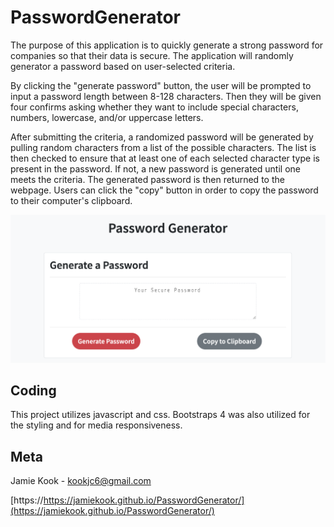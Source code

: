 # PasswordGenerator
The purpose of this application is to quickly generate a strong password for companies so that their data is secure. The application will randomly generator a password based on user-selected criteria. 

By clicking the "generate password" button, the user will be prompted to input a password length between 8-128 characters. Then they will be given four confirms asking whether they want to include special characters, numbers, lowercase, and/or uppercase letters.

 After submitting the criteria, a randomized password will be generated by pulling random characters from a list of the possible characters. The list is then checked to ensure that at least one of each selected character type is present in the password. If not, a new password is generated until one meets the criteria. The generated password is then returned to the webpage. Users can click the "copy" button in order to copy the password to their computer's clipboard. 


![image of password generator](./assets/passwordGenerator.png)


## Coding 

This project utilizes javascript and css. Bootstraps 4 was also utilized for the styling and for media responsiveness. 


## Meta

Jamie Kook - kookjc6@gmail.com

[https://https://jamiekook.github.io/PasswordGenerator/](https://jamiekook.github.io/PasswordGenerator/)

